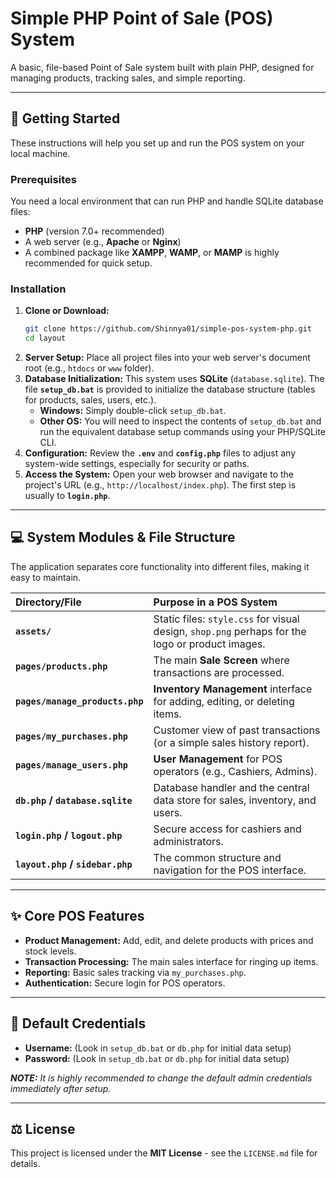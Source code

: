 # Simple PHP Point of Sale (POS) System

A basic, file-based Point of Sale system built with plain PHP, designed for managing products, tracking sales, and simple reporting.

---

## 🚀 Getting Started

These instructions will help you set up and run the POS system on your local machine.

### Prerequisites

You need a local environment that can run PHP and handle SQLite database files:
* **PHP** (version 7.0+ recommended)
* A web server (e.g., **Apache** or **Nginx**)
* A combined package like **XAMPP**, **WAMP**, or **MAMP** is highly recommended for quick setup.

### Installation

1.  **Clone or Download:**
    ```bash
    git clone https://github.com/Shinnya01/simple-pos-system-php.git
    cd layout
    ```
2.  **Server Setup:**
    Place all project files into your web server's document root (e.g., `htdocs` or `www` folder).
3.  **Database Initialization:**
    This system uses **SQLite** (`database.sqlite`). The file **`setup_db.bat`** is provided to initialize the database structure (tables for products, sales, users, etc.).
    * **Windows:** Simply double-click `setup_db.bat`.
    * **Other OS:** You will need to inspect the contents of `setup_db.bat` and run the equivalent database setup commands using your PHP/SQLite CLI.
4.  **Configuration:**
    Review the **`.env`** and **`config.php`** files to adjust any system-wide settings, especially for security or paths.
5.  **Access the System:**
    Open your web browser and navigate to the project's URL (e.g., `http://localhost/index.php`). The first step is usually to **`login.php`**.

---

## 💻 System Modules & File Structure

The application separates core functionality into different files, making it easy to maintain.

| Directory/File | Purpose in a POS System |
| :--- | :--- |
| **`assets/`** | Static files: `style.css` for visual design, `shop.png` perhaps for the logo or product images. |
| **`pages/products.php`** | The main **Sale Screen** where transactions are processed. |
| **`pages/manage_products.php`** | **Inventory Management** interface for adding, editing, or deleting items. |
| **`pages/my_purchases.php`** | Customer view of past transactions (or a simple sales history report). |
| **`pages/manage_users.php`** | **User Management** for POS operators (e.g., Cashiers, Admins). |
| **`db.php` / `database.sqlite`** | Database handler and the central data store for sales, inventory, and users. |
| **`login.php` / `logout.php`** | Secure access for cashiers and administrators. |
| **`layout.php` / `sidebar.php`** | The common structure and navigation for the POS interface. |

---

## ✨ Core POS Features

* **Product Management:** Add, edit, and delete products with prices and stock levels.
* **Transaction Processing:** The main sales interface for ringing up items.
* **Reporting:** Basic sales tracking via `my_purchases.php`.
* **Authentication:** Secure login for POS operators.

---

## 🔑 Default Credentials

* **Username:** (Look in `setup_db.bat` or `db.php` for initial data setup)
* **Password:** (Look in `setup_db.bat` or `db.php` for initial data setup)

***NOTE:*** *It is highly recommended to change the default admin credentials immediately after setup.*

---

## ⚖️ License

This project is licensed under the **MIT License** - see the `LICENSE.md` file for details.